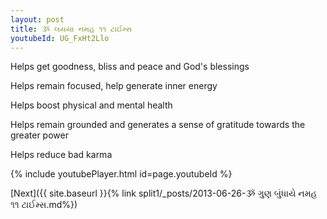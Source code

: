 ```yaml
---
layout: post
title: ૐ લયયા નમહ ૧૧ ટાઈમ્સ
youtubeId: UG_FxHt2Llo
---
```

 
 
Helps get goodness, bliss and peace and God's blessings
 
Helps remain focused, help generate inner energy 
 
Helps boost physical and mental health 
 
Helps remain grounded and generates a sense of gratitude towards the greater power 
 
Helps reduce bad karma
 
 
 
 


{% include youtubePlayer.html id=page.youtubeId %}
 
[Next]({{ site.baseurl }}{% link  split1/_posts/2013-06-26-ૐ ગુણ બુંધાયે નમહ ૧૧ ટાઈમ્સ.md%})
 
